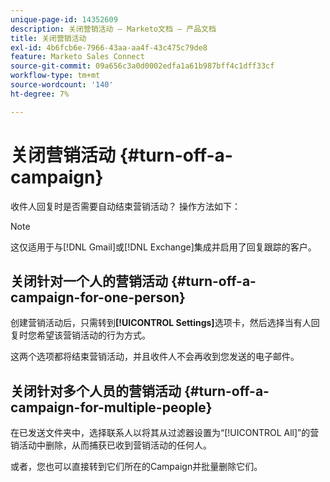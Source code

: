 ```yaml
---
unique-page-id: 14352609
description: 关闭营销活动 — Marketo文档 — 产品文档
title: 关闭营销活动
exl-id: 4b6fcb6e-7966-43aa-aa4f-43c475c79de8
feature: Marketo Sales Connect
source-git-commit: 09a656c3a0d0002edfa1a61b987bff4c1dff33cf
workflow-type: tm+mt
source-wordcount: '140'
ht-degree: 7%

---
```


# 关闭营销活动 {#turn-off-a-campaign}

收件人回复时是否需要自动结束营销活动？ 操作方法如下：

>[!NOTE]
>
>这仅适用于与[!DNL Gmail]或[!DNL Exchange]集成并启用了回复跟踪的客户。

## 关闭针对一个人的营销活动 {#turn-off-a-campaign-for-one-person}

创建营销活动后，只需转到&#x200B;**[!UICONTROL Settings]**&#x200B;选项卡，然后选择当有人回复时您希望该营销活动的行为方式。

这两个选项都将结束营销活动，并且收件人不会再收到您发送的电子邮件。

## 关闭针对多个人员的营销活动 {#turn-off-a-campaign-for-multiple-people}

在已发送文件夹中，选择联系人以将其从过滤器设置为“[!UICONTROL All]”的营销活动中删除，从而捕获已收到营销活动的任何人。

或者，您也可以直接转到它们所在的Campaign并批量删除它们。
